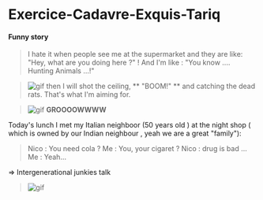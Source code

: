 # Exercice-Cadavre-Exquis-Tariq

#### Funny story

> I hate it when people see me at the supermarket and they are like: "Hey, what are you doing here ?" !
> And I'm like : "You know .... Hunting Animals ...!"

>![gif](https://media3.giphy.com/media/xT5LMtRMpzBxi9SzS0/source.gif "hunt")
 then I will shot the ceiling, ** "BOOM!" **
 and catching the dead rats. That's what I'm aiming for.

> ![gif](https://media.giphy.com/media/LCssCgwewjFE4/giphy.gif)
__GROOOOWWWW__

Today's lunch I met my Italian neighboor (50 years old ) at the night shop ( which is owned by our Indian neighbour , yeah we are a great "family"): 

> Nico : You need cola ? 
> Me : You, your cigaret ? 
> Nico : drug is bad ... 
> Me : Yeah... 

=> Intergenerational junkies talk 

> ![gif](https://media.giphy.com/media/LPgFwCQg4HQBvPihcn/giphy.gif)